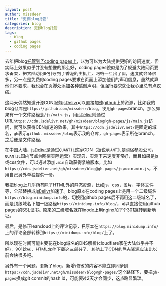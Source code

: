 ```yaml
---
layout: post
author: missdeer
title: "更换blog托管"
categories: blog
description: 更换blog托管
tags: 
  - blog
  - github pages
  - coding pages
---
```


去年把blog[托管到了coding pages上](../../../2017/08/host-by-coding-pages/)，以为可以为大陆提供更好的访问速度，但实际上效果似乎并没有想像的那么好，coding pages貌似是为了规避大陆网页要求备案，把大陆访问IP引导到了香港的主机上，网络一旦出了国，速度就会降很多，另一点是免费的coding pages要求在页面上添加他们的声明信息，虽然就算他们不要求，我也会在页脚处添加各种感谢声明，但强行要求就让我心里总有点疙瘩。

这两天偶然知道开源CDN服务[jsDelivr](https://www.jsdelivr.com/)可以直接加速[github](https://github.com/)上的资源，比如我的blog仓库是`https://github.com/missdeer/blog`，使用`gh-pages`branch，那么如果有一个文件路径是`/js/main.js`，用[jsDelivr](https://www.jsdelivr.com/)则通过URL`https://cdn.jsdelivr.net/gh/missdeer/blog@gh-pages/js/main.js`访问，就可以获得CDN加速的效果，其中`https://cdn.jsdelivr.net/`是固定的域名，`gh`表示`github`，`missdeer/blog`表示我的仓库，`gh-pages`表示所在branch，之后便是文件路径。

在中国大陆，[jsDelivr](https://www.jsdelivr.com/)是通过`QUANTIL`这家CDN（据说`QUANTIL`是网宿参股公司，`QUANTIL`国内节点为网宿实际运营）实现的，实测下来速度非常好，而且如果是js或css文件，可以通过添加`.min`自动获得紧缩版本，比如`https://cdn.jsdelivr.net/gh/missdeer/blog@gh-pages/js/main.min.js`，不用自己另外单独提供一份。

我把blog上几乎所有除了HTML外的静态资源，比如js，css，图片，字体文件等，全部替换成[jsDelivr](https://www.jsdelivr.com/)加速了。blog原本在coding pages上是用一个二级域名`https://blog.minidump.info`的，切换回github 
pages后不再用这二级域名了，而是顶级域名下加一级路径`https://minidump.info/blog/`，可以直接使用github 
pages的SSL证书。原来的二级域名就在linode上用nginx加了个301跳转到新地址。

最后，是修正leancloud上的评论记录，把原本在`https://blog.minidump.info/`上的评论全部转移到`https://minidump.info/blog/`上了。

所以现在时间可能主要花在blog域名的DNS解析(cloudflare家在大陆似乎并不好)，301跳转，HTML文件下载这三部分了，其他上了CDN的静态资源应该比以前会快很多吧。

另外有一个问题，更新了blog，新增/修改的内容不能立即同步到`https://cdn.jsdelivr.net/gh/missdeer/blog@gh-pages/`这个路径下，要把`gh-pages`换成git commit的hash id，可能要过2天才会同步，这点略显繁琐。
